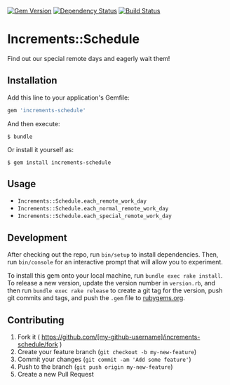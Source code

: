 [![Gem Version](http://img.shields.io/gem/v/increments-schedule.svg?style=flat)](http://badge.fury.io/rb/increments-schedule)
[![Dependency Status](http://img.shields.io/gemnasium/increments/increments-schedule.svg?style=flat)](https://gemnasium.com/increments/increments-schedule)
[![Build Status](https://travis-ci.org/increments/increments-schedule.svg?branch=master&style=flat)](https://travis-ci.org/increments/increments-schedule)

# Increments::Schedule

Find out our special remote days and eagerly wait them!

## Installation

Add this line to your application's Gemfile:

```ruby
gem 'increments-schedule'
```

And then execute:

    $ bundle

Or install it yourself as:

    $ gem install increments-schedule

## Usage

* `Increments::Schedule.each_remote_work_day`
* `Increments::Schedule.each_normal_remote_work_day`
* `Increments::Schedule.each_special_remote_work_day`

## Development

After checking out the repo, run `bin/setup` to install dependencies. Then, run `bin/console` for an interactive prompt that will allow you to experiment.

To install this gem onto your local machine, run `bundle exec rake install`. To release a new version, update the version number in `version.rb`, and then run `bundle exec rake release` to create a git tag for the version, push git commits and tags, and push the `.gem` file to [rubygems.org](https://rubygems.org).

## Contributing

1. Fork it ( https://github.com/[my-github-username]/increments-schedule/fork )
2. Create your feature branch (`git checkout -b my-new-feature`)
3. Commit your changes (`git commit -am 'Add some feature'`)
4. Push to the branch (`git push origin my-new-feature`)
5. Create a new Pull Request
